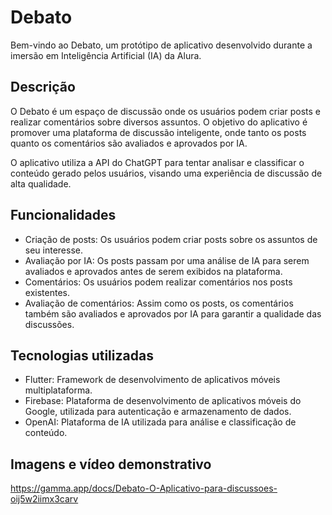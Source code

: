 # Debato

Bem-vindo ao Debato, um protótipo de aplicativo desenvolvido durante a imersão em Inteligência Artificial (IA) da Alura.

## Descrição

O Debato é um espaço de discussão onde os usuários podem criar posts e realizar comentários sobre diversos assuntos. O objetivo do aplicativo é promover uma plataforma de discussão inteligente, onde tanto os posts quanto os comentários são avaliados e aprovados por IA.

O aplicativo utiliza a API do ChatGPT para tentar analisar e classificar o conteúdo gerado pelos usuários, visando uma experiência de discussão de alta qualidade.

## Funcionalidades

- Criação de posts: Os usuários podem criar posts sobre os assuntos de seu interesse.
- Avaliação por IA: Os posts passam por uma análise de IA para serem avaliados e aprovados antes de serem exibidos na plataforma.
- Comentários: Os usuários podem realizar comentários nos posts existentes.
- Avaliação de comentários: Assim como os posts, os comentários também são avaliados e aprovados por IA para garantir a qualidade das discussões.

## Tecnologias utilizadas

- Flutter: Framework de desenvolvimento de aplicativos móveis multiplataforma.
- Firebase: Plataforma de desenvolvimento de aplicativos móveis do Google, utilizada para autenticação e armazenamento de dados.
- OpenAI: Plataforma de IA utilizada para análise e classificação de conteúdo.

##  Imagens e vídeo demonstrativo

https://gamma.app/docs/Debato-O-Aplicativo-para-discussoes-oij5w2iimx3carv
